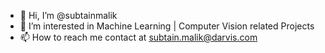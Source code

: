 - 👋 Hi, I’m @subtainmalik
- 👀 I’m interested in Machine Learning | Computer Vision related Projects
- 📫 How to reach me contact at subtain.malik@darvis.com

<!---
subtainmalik/subtainmalik is a ✨ special ✨ repository because its `README.md` (this file) appears on your GitHub profile.
You can click the Preview link to take a look at your changes.
--->
